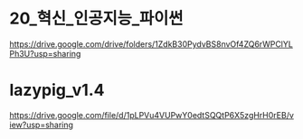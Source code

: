 # 20_혁신_인공지능_파이썬
https://drive.google.com/drive/folders/1ZdkB30PydvBS8nvOf4ZQ6rWPClYLPh3U?usp=sharing

# lazypig_v1.4
https://drive.google.com/file/d/1pLPVu4VUPwY0edtSQQtP6X5zgHrH0rEB/view?usp=sharing
